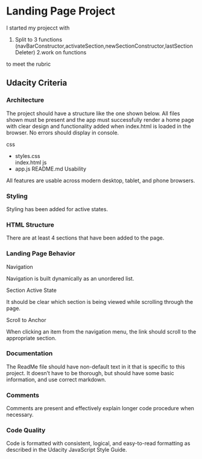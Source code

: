 # Landing Page Project

I started my projecct with 


1. Split to 3 functions (navBarConstructor,activateSection,newSectionConstructor,lastSectionDeleter)
2.work on functions 

to meet the rubric 

## Udacity Criteria

### Architecture

The project should have a
structure like the one shown below. All files shown must be present and the app must successfully render a home page with clear design and functionality added when index.html is loaded in the browser. No errors should display in console.

css
- styles.css    
index.html
js
- app.js
README.md
Usability

All features are usable across modern desktop, tablet, and phone browsers.

### Styling

Styling has been added for active states.

### HTML Structure

There are at least 4 sections that have been added to the page.

### Landing Page Behavior

Navigation

Navigation is built dynamically as an unordered list.

Section Active State

It should be clear which section is being viewed while scrolling through the page.

Scroll to Anchor

When clicking an item from the navigation menu, the link should scroll to the appropriate section.

### Documentation


The ReadMe file should have non-default text in it that is specific to this project. It doesn’t have to be thorough, but should have some basic information, and use correct markdown.

### Comments

Comments are present and effectively explain longer code procedure when necessary.

### Code Quality

Code is formatted with consistent, logical, and easy-to-read formatting as described in the Udacity JavaScript Style Guide.
